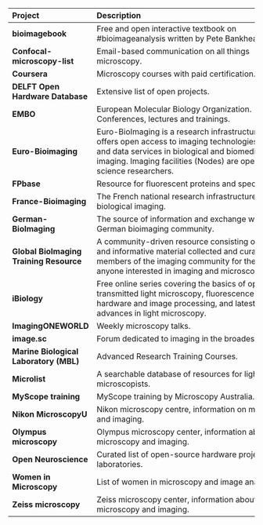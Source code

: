 | <div style="width:150px">Project</div>  | <div style="width:400px">Description</div> | <div style="width:150px">Resources</div> 
| :---| :--- | :---
| **bioimagebook** | Free and open interactive textbook on #bioimageanalysis written by Pete Bankhead. | [Website](https://bioimagebook.github.io/README.html)
| **Confocal-microscopy-list**  | Email-based communication on all things microscopy.| [Subscribe](https://lists.umn.edu/cgi-bin/wa?A0=confocalmicroscopy)
| **Coursera**  | Microscopy courses with paid certification. | [Website](https://www.ebi.ac.uk/empiar/) 
| **DELFT Open Hardware Database**  | Extensive list of open projects. | [Website](https://github.com/delftopenhardware/awesome-open-hardware) 
| **EMBO**  | European Molecular Biology Organization. Conferences, lectures and trainings. | [Website](https://www.embo.org/conferences-training/) 
| **Euro-Bioimaging**  | Euro-BioImaging is a research infrastructure that offers open access to imaging technologies, training and data services in biological and biomedical imaging. Imaging facilities (Nodes) are open to all life science researchers. | [Website](https://www.eurobioimaging.eu/)
| **FPbase**  | Resource for fluorescent proteins and spectra. | [Website](https://www.fpbase.org/), [FPspectra](https://www.fpbase.org/spectra/)
| **France-Bioimaging**  | The French national research infrastructure for biological imaging. | [Website](https://france-bioimaging.org/about/)
| **German-BioImaging** | The source of information and exchange within the German bioimaging community. | [Website](https://gerbi-gmb.de/about-us)
| **Global BioImaging Training Resource** | A community-driven resource consisting of training and informative material collected and curated by members of the imaging community for the use by anyone interested in imaging and microscopy. | [Website](https://globalbioimaging.org/international-training-courses/repository)
| **iBiology**  | Free online series covering the basics of optics, transmitted light microscopy, fluorescence imaging, hardware and image processing, and latest advances in light microscopy.| [Website](https://www.ibiology.org/online-biology-courses/microscopy-series)
| **ImagingONEWORLD**  | Weekly microscopy talks.| [Website](https://www.rms.org.uk/network-collaborate/imaging-oneworld-series.html)
| **image.sc** | Forum dedicated to imaging in the broadest sense. | [Website](https://forum.image.sc/)
| **Marine Biological Laboratory (MBL)** | Advanced Research Training Courses. | [Website](https://www.mbl.edu/education/courses/)
| **Microlist** | A searchable database of resources for light microscopists. | [Website](https://www.microlist.org/)
| **MyScope	training** | MyScope	training by Microscopy Australia. | [Website](https://www.ebi.ac.uk/bioimage-archive/submit/)
| **Nikon MicroscopyU** | Nikon microscopy centre, information on microscopy and imaging.  |[Website](https://www.microscopyu.com/)
| **Olympus microscopy**  | Olympus microscopy center,	information about microscopy and imaging.  | [Website](https://www.olympus-lifescience.com/de/microscope-resource/)
| **Open Neuroscience** | Curated list of open-source hardware projects for laboratories. |[Website](https://open-neuroscience.com/) 
| **Women in Microscopy** | List of women in microscopy and image analysis. |[GoogleDocs](https://docs.google.com/spreadsheets/d/1I1OzPSv8o8vy8I25BBFvWPKLDFzvEN2WZczpmOrMC2k/edit#gid=0) 
| **Zeiss microscopy** | Zeiss microscopy center, information about microscopy and imaging.  | [Website](http://zeiss-campus.magnet.fsu.edu/) 
 
